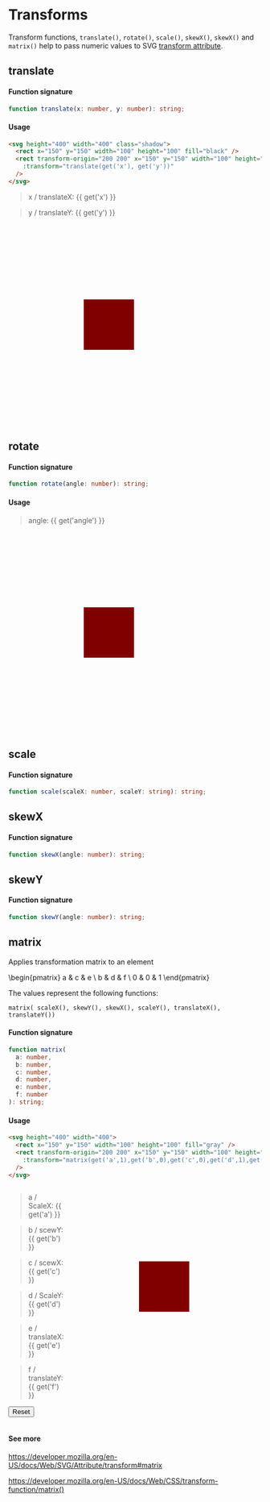 # Transforms

Transform functions, `translate()`, `rotate()`, `scale()`, `skewX()`, `skewX()` and `matrix()` help to pass numeric values to SVG [transform attribute](https://developer.mozilla.org/en-US/docs/Web/SVG/Attribute/transform).

## translate

#### Function signature

```ts
function translate(x: number, y: number): string;
```

#### Usage

```md
<svg height="400" width="400" class="shadow">
  <rect x="150" y="150" width="100" height="100" fill="black" />
  <rect transform-origin="200 200" x="150" y="150" width="100" height="100" fill="red" opacity="0.5"
    :transform="translate(get('x'), get('y'))"
  />
</svg>
```

> <v-slider set="x" :value="0" min="-100" />
> x / translateX: {{ get('x') }}

> <v-slider set="y" :value="0" min="-100"/>
> y / translateY: {{ get('y') }}

<svg height="400" width="400" class="shadow">
  <rect x="150" y="150" width="100" height="100" fill="black" />
  <rect transform-origin="200 200" x="150" y="150" width="100" height="100" fill="red" opacity="0.5" 
    :transform="translate(get('x'), get('y'))"
  />
</svg>

## rotate

#### Function signature

```ts
function rotate(angle: number): string;
```

#### Usage

> <v-slider set="angle" max="360" step="any" />
> angle: {{ get('angle') }}

<svg height="400" width="400" class="shadow">
  <rect x="150" y="150" width="100" height="100" fill="black" />
  <rect transform-origin="200 200" x="150" y="150" width="100" height="100" fill="red" opacity="0.5" 
    :transform="rotate(get('angle'))"
  />
</svg>

## scale

#### Function signature

```ts
function scale(scaleX: number, scaleY: string): string;
```

## skewX

#### Function signature

```ts
function skewX(angle: number): string;
```

## skewY

#### Function signature

```ts
function skewY(angle: number): string;
```

## matrix

Applies transformation matrix to an element

<v-math>\begin{pmatrix} a & c & e \\ b & d & f \\ 0 & 0 & 1 \end{pmatrix}</v-math>

The values represent the following functions:

```
matrix( scaleX(), skewY(), skewX(), scaleY(), translateX(), translateY())
```

#### Function signature

```ts
function matrix(
  a: number,
  b: number,
  c: number,
  d: number,
  e: number,
  f: number
): string;
```

#### Usage

```md
<svg height="400" width="400">
  <rect x="150" y="150" width="100" height="100" fill="gray" />
  <rect transform-origin="200 200" x="150" y="150" width="100" height="100" fill="red" opacity="0.5" 
    :transform="matrix(get('a',1),get('b',0),get('c',0),get('d',1),get('e',0),get('f',0))"
  />
</svg>
```

<div style="display: grid; grid-template-columns: 1fr auto">

<div>

> <v-slider set="a" :value="1" min="-4" max="4" step="any" />
> a / ScaleX:
> {{ get('a') }}

> <v-slider set="b" :value="0" max="360" step="any" />
> b / scewY:
> {{ get('b') }}

> <v-slider set="c" :value="0" max="360" step="any" />
> c / scewX:
> {{ get('c') }}

> <v-slider set="d" :value="1" min="-4" max="4" step="any" />
> d / ScaleY:
> {{ get('d') }}

> <v-slider set="e" :value="0" min="-100" />
> e / translateX:
> {{ get('e') }}

> <v-slider set="f" :value="0" min="-100"/>
> f / translateY:
> {{ get('f') }}

<button v-on:click="() => { set('a',1); set('b',0); set('c', 0); set('d', 1); set('e', 0); set('f', 0); }">Reset</button>

</div>

<svg height="400" width="400">
  <rect x="150" y="150" width="100" height="100" fill="black" />
  <rect transform-origin="200 200" x="150" y="150" width="100" height="100" fill="red" opacity="0.5" 
    :transform="matrix(get('a',1),get('b',0),get('c',0),get('d',1),get('e',0),get('f',0))"
  />
</svg>

</div>

#### See more

https://developer.mozilla.org/en-US/docs/Web/SVG/Attribute/transform#matrix

https://developer.mozilla.org/en-US/docs/Web/CSS/transform-function/matrix()
